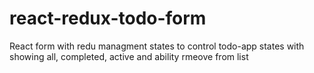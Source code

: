 # react-redux-todo-form

React form with redu managment states to control todo-app states with showing all, completed, active and ability rmeove from list
